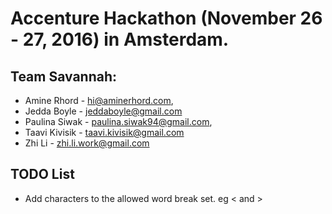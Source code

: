 # Accenture Hackathon (November 26 - 27, 2016) in Amsterdam.

## Team Savannah:

* Amine Rhord - hi@aminerhord.com,
* Jedda Boyle - jeddaboyle@gmail.com
* Paulina Siwak - paulina.siwak94@gmail.com,
* Taavi Kivisik - taavi.kivisik@gmail.com
* Zhi Li - zhi.li.work@gmail.com

## TODO List
* Add characters to the allowed word break set. eg < and >
